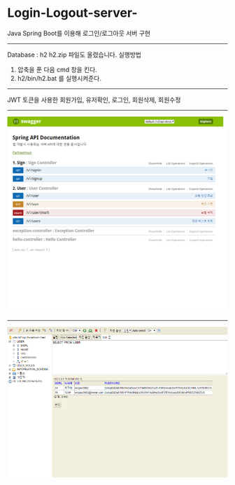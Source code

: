 # Login-Logout-server-
Java Spring Boot를 이용해 로그인/로그아웃 서버 구현

---
Database : h2
h2.zip 파일도 올렸습니다. 
실행방법
1. 압축을 푼 다음 cmd 창을 킨다.
2. h2/bin/h2.bat 를 실행시켜준다.
---
JWT 토큰을 사용한 회원가입, 유저확인, 로그인, 회원삭제, 회원수정 



---
![Swagger](./picture/swagger.png)


---
![h2](./picture/h2.png)
